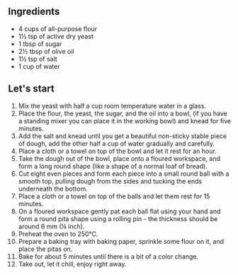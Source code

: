 ## Ingredients

- 4 cups of all-purpose flour
- 1½ tsp of active dry yeast
- 1 tbsp of sugar
- 2½ tbsp of olive oil
- 1½ tsp of salt
- 1 cup of water

## Let's start

1. Mix the yeast with half a cup room temperature water in a glass.
2. Place the flour, the yeast, the sugar, and the oil into a bowl, (if you have a standing mixer you can place it in the working bowl) and knead for five minutes.
3. Add the salt and knead until you get a beautiful non-sticky stable piece of dough, add the other half a cup of water gradually and carefully.
4. Place a cloth or a towel on top of the bowl and let it rest for an hour.
5. Take the dough out of the bowl, place onto a floured workspace, and form a long round shape (like a shape of a normal loaf of bread).
6. Cut eight even pieces and form each piece into a small round ball with a smooth top, pulling dough from the sides and tucking the ends underneath the bottom.
7. Place a cloth or a towel on top of the balls and let them rest for 15 minutes.
8. On a floured workspace gently pat each ball flat using your hand and form a round pita shape using a rolling pin - the thickness should be around 6 mm (¼ inch).
9. Preheat the oven to 250℃.
10. Prepare a baking tray with baking paper, sprinkle some flour on it, and place the pitas on.
11. Bake for about 5 minutes until there is a bit of a color change.
12. Take out, let it chill, enjoy right away.
